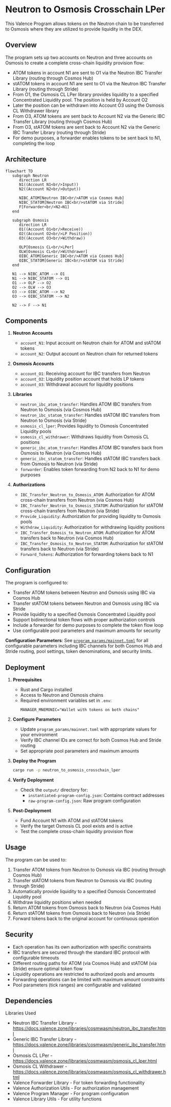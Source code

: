 # Neutron to Osmosis Crosschain LPer
This Valence Program allows tokens on the Neutron chain to be transferred to Osmosis where they are utilized to provide liquidity in the DEX.

## Overview

The program sets up two accounts on Neutron and three accounts on Osmosis to create a complete cross-chain liquidity provision flow:
- ATOM tokens in account N1 are sent to O1 via the Neutron IBC Transfer Library (routing through Cosmos Hub)
- stATOM tokens in account N1 are sent to O1 via the Neutron IBC Transfer Library (routing through Stride)
- From O1, the Osmosis CL LPer library provides liquidity to a specified Concentrated Liquidity pool. The position is held by Account O2
- Later the position can be withdrawn into Account O3 using the Osmosis CL Withdrawer library
- From O3, ATOM tokens are sent back to Account N2 via the Generic IBC Transfer Library (routing through Cosmos Hub)
- From O3, stATOM tokens are sent back to Account N2 via the Generic IBC Transfer Library (routing through Stride)
- For demo purposes, a forwarder enables tokens to be sent back to N1, completing the loop

## Architecture

```mermaid
flowchart TD
   subgraph Neutron 
      direction LR
      N1((Account N1<br/>Input))
      N2((Account N2<br/>Output))

      NIBC_ATOM[Neutron IBC<br/>ATOM via Cosmos Hub]
      NIBC_STATOM[Neutron IBC<br/>stATOM via Stride]
      F[Forwarder<br/>N2→N1]
   end

   subgraph Osmosis 
      direction LR
      O1((Account O1<br/>Receive))
      O2((Account O2<br/>LP Position))
      O3((Account O3<br/>Withdraw))

      OLP[Osmosis CL<br/>LPer]
      OLW[Osmosis CL<br/>Withdrawer]
      OIBC_ATOM[Generic IBC<br/>ATOM via Cosmos Hub]
      OIBC_STATOM[Generic IBC<br/>stATOM via Stride]
   end

   N1 --> NIBC_ATOM --> O1
   N1 --> NIBC_STATOM --> O1
   O1 --> OLP --> O2
   O2 --> OLW --> O3
   O3 --> OIBC_ATOM --> N2
   O3 --> OIBC_STATOM --> N2

   N2 --> F --> N1
```

## Components

1. **Neutron Accounts**
   - `account_N1`: Input account on Neutron chain for ATOM and stATOM tokens
   - `account_N2`: Output account on Neutron chain for returned tokens

2. **Osmosis Accounts**
   - `account_O1`: Receiving account for IBC transfers from Neutron
   - `account_O2`: Liquidity position account that holds LP tokens
   - `account_O3`: Withdrawal account for liquidity positions

3. **Libraries**
   - `neutron_ibc_atom_transfer`: Handles ATOM IBC transfers from Neutron to Osmosis (via Cosmos Hub)
   - `neutron_ibc_statom_transfer`: Handles stATOM IBC transfers from Neutron to Osmosis (via Stride)
   - `osmosis_cl_lper`: Provides liquidity to Osmosis Concentrated Liquidity pools
   - `osmosis_cl_withdrawer`: Withdraws liquidity from Osmosis CL positions
   - `generic_ibc_atom_transfer`: Handles ATOM IBC transfers back from Osmosis to Neutron (via Cosmos Hub)
   - `generic_ibc_statom_transfer`: Handles stATOM IBC transfers back from Osmosis to Neutron (via Stride)
   - `forwarder`: Enables token forwarding from N2 back to N1 for demo purposes

4. **Authorizations**
   - `IBC_Transfer_Neutron_to_Osmosis_ATOM`: Authorization for ATOM cross-chain transfers from Neutron (via Cosmos Hub)
   - `IBC_Transfer_Neutron_to_Osmosis_STATOM`: Authorization for stATOM cross-chain transfers from Neutron (via Stride)
   - `Provide_Liquidity`: Authorization for providing liquidity to Osmosis pools
   - `Withdraw_Liquidity`: Authorization for withdrawing liquidity positions
   - `IBC_Transfer_Osmosis_to_Neutron_ATOM`: Authorization for ATOM transfers back to Neutron (via Cosmos Hub)
   - `IBC_Transfer_Osmosis_to_Neutron_STATOM`: Authorization for stATOM transfers back to Neutron (via Stride)
   - `Forward_Tokens`: Authorization for forwarding tokens back to N1

## Configuration

The program is configured to:
- Transfer ATOM tokens between Neutron and Osmosis using IBC via Cosmos Hub
- Transfer stATOM tokens between Neutron and Osmosis using IBC via Stride
- Provide liquidity to a specified Osmosis Concentrated Liquidity pool
- Support bidirectional token flows with proper authorization controls
- Include a forwarder for demo purposes to complete the token flow loop
- Use configurable pool parameters and maximum amounts for security

**Configuration Parameters**: See [`program_params/mainnet.toml`](program_params/mainnet.toml) for all configurable parameters including IBC channels for both Cosmos Hub and Stride routing, pool settings, token denominations, and security limits.

## Deployment

1. **Prerequisites**
   - Rust and Cargo installed
   - Access to Neutron and Osmosis chains
   - Required environment variables set in `.env`:
     ```
     MANAGER_MNEMONIC="Wallet with tokens on both chains"
     ```

2. **Configure Parameters**
   - Update `program_params/mainnet.toml` with appropriate values for your environment
   - Verify IBC channel IDs are correct for both Cosmos Hub and Stride routing
   - Set appropriate pool parameters and maximum amounts

3. **Deploy the Program**
   ```bash
   cargo run -p neutron_to_osmosis_crosschain_lper
   ```

4. **Verify Deployment**
   - Check the `output/` directory for:
     - `instantiated-program-config.json`: Contains contract addresses
     - `raw-program-config.json`: Raw program configuration

5. **Post-Deployment**
   - Fund Account N1 with ATOM and stATOM tokens
   - Verify the target Osmosis CL pool exists and is active
   - Test the complete cross-chain liquidity provision flow

## Usage

The program can be used to:
1. Transfer ATOM tokens from Neutron to Osmosis via IBC (routing through Cosmos Hub)
2. Transfer stATOM tokens from Neutron to Osmosis via IBC (routing through Stride)
3. Automatically provide liquidity to a specified Osmosis Concentrated Liquidity pool
4. Withdraw liquidity positions when needed
5. Return ATOM tokens from Osmosis back to Neutron (via Cosmos Hub)
6. Return stATOM tokens from Osmosis back to Neutron (via Stride)
7. Forward tokens back to the original account for continuous operation

## Security

- Each operation has its own authorization with specific constraints
- IBC transfers are secured through the standard IBC protocol with configurable timeouts
- Different routing paths for ATOM (via Cosmos Hub) and stATOM (via Stride) ensure optimal token flow
- Liquidity operations are restricted to authorized pools and amounts
- Forwarding operations can be limited with maximum amount constraints
- Pool parameters (tick ranges) are configurable and validated

## Dependencies

Libraries Used
- Neutron IBC Transfer Library - https://docs.valence.zone/libraries/cosmwasm/neutron_ibc_transfer.html
- Generic IBC Transfer Library - https://docs.valence.zone/libraries/cosmwasm/generic_ibc_transfer.html
- Osmosis CL LPer - https://docs.valence.zone/libraries/cosmwasm/osmosis_cl_lper.html
- Osmosis CL Withdrawer - https://docs.valence.zone/libraries/cosmwasm/osmosis_cl_withdrawer.html
- Valence Forwarder Library - For token forwarding functionality
- Valence Authorization Utils - For authorization management
- Valence Program Manager - For program configuration
- Valence Library Utils - For utility functions

